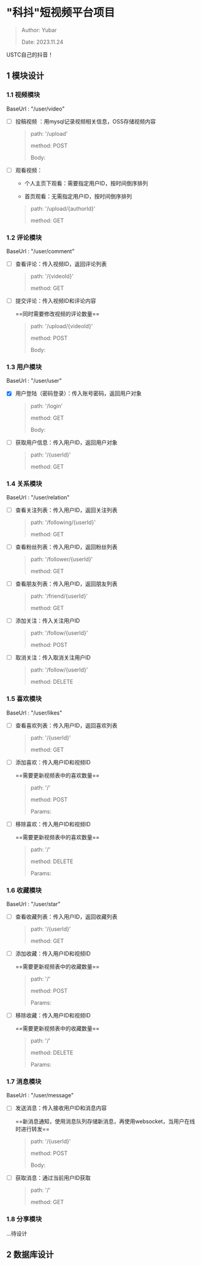 # "科抖"短视频平台项目

> Author: Yubar
>
> Date: 2023.11.24

USTC自己的抖音！

## 1 模块设计

### 1.1 视频模块

BaseUrl : "/user/video"

- [ ] 投稿视频 ：用mysql记录视频相关信息，OSS存储视频内容

  >path: '/upload'
  >
  >method: POST
  >
  >Body: 

- [ ] 观看视频：

  - 个人主页下观看：需要指定用户ID，按时间倒序排列

  - 首页观看：无需指定用户ID，按时间倒序排列

  >path: '/upload/{authorId}'
  >
  >method: GET

  

### 1.2 评论模块

BaseUrl : "/user/comment"

- [ ] 查看评论：传入视频ID，返回评论列表

    >path: '/{videoId}'
    >
    >method: GET
    >

- [ ] 提交评论：传入视频ID和评论内容

  ==同时需要修改视频的评论数量== 

  >path: '/upload/{videoId}'
  >
  >method: POST
  >
  >Body:

### 1.3 用户模块

BaseUrl : "/user/user"

- [x] 用户登陆（密码登录）：传入账号密码，返回用户对象

    >path: '/login'
    >
    >method: GET
    >
    >Body: 

- [ ] 获取用户信息：传入用户ID，返回用户对象

  >path: '/{userId}'
  >
  >method: GET
  >


### 1.4 关系模块

BaseUrl : "/user/relation"

- [ ] 查看关注列表：传入用户ID，返回关注列表

  >path: '/following/{userId}'
  >
  >method: GET

- [ ] 查看粉丝列表：传入用户ID，返回粉丝列表

  >path: '/follower/{userId}'
  >
  >method: GET

- [ ] 查看朋友列表：传入用户ID，返回朋友列表

  >path: '/friend/{userId}'
  >
  >method: GET

- [ ] 添加关注：传入关注用户ID

  >path: '/follow/{userId}'
  >
  >method: POST

- [ ] 取消关注：传入取消关注用户ID

  >path: '/follow/{userId}'
  >
  >method: DELETE

### 1.5 喜欢模块

BaseUrl : "/user/likes"

- [ ] 查看喜欢列表：传入用户ID，返回喜欢列表

  > path: '/{userId}'
  >
  > method: GET

- [ ] 添加喜欢：传入用户ID和视频ID

  ==需要更新视频表中的喜欢数量== 

  > path: '/'
  >
  > method: POST
  >
  > Params: 

- [ ] 移除喜欢：传入用户ID和视频ID

  ==需要更新视频表中的喜欢数量== 
  
  > path: '/'
  >
  > method: DELETE
  >
  > Params: 

### 1.6 收藏模块

BaseUrl : "/user/star"

- [ ] 查看收藏列表：传入用户ID，返回收藏列表

  > path: '/{userId}'
  >
  > method: GET

- [ ] 添加收藏：传入用户ID和视频ID

  ==需要更新视频表中的收藏数量== 

  > path: '/'
  >
  > method: POST
  >
  > Params: 

- [ ] 移除收藏：传入用户ID和视频ID

  ==需要更新视频表中的收藏数量== 

  > path: '/'
  >
  > method: DELETE
  >
  > Params: 

### 1.7 消息模块

BaseUrl : "/user/message"

- [ ] 发送消息：传入接收用户ID和消息内容

  ==新消息通知，使用消息队列存储新消息，再使用websocket，当用户在线时进行转发== 

  > path: '/{userId}'
  >
  > method: POST
  >
  > Body:
  
- [ ] 获取消息：通过当前用户ID获取

  > path: '/'
  >
  > method: GET
  >

### 1.8 分享模块

...待设计



## 2 数据库设计